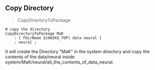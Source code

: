 ## Copy Directory

> CopyDirectoryToPackage

```
# copy the directory
CopyDirectoryToPackage MaK
	: [ FDirName $(HAIKU_TOP) data neural ]
	: neural ;
```

It will create the Directory "MaK" in the system directory and copy the contents of the data/neural inside system/MaK/neural/all_the_contents_of_data_neural.
